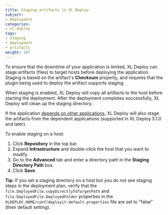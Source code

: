 ```yaml
---
title: Staging artifacts in XL Deploy
subject:
- Deployment
categories:
- xl-deploy
tags:
- staging
- deployment
- artifacts
weight: 187
---
```


To ensure that the downtime of your application is limited, XL Deploy can stage artifacts (files) to target hosts before deploying the application. Staging is based on the artifact's **Checksum** property, and requires that the plugin being used to deploy the artifact supports staging.

When staging is enabled, XL Deploy will copy all artifacts to the host before starting the deployment. After the deployment completes successfully, XL Deploy will clean up the staging directory.

If the application [depends on other applications](/xl-deploy/concept/application-dependencies-in-xl-deploy.html), XL Deploy will also stage the artifacts from the dependent applications (supported in XL Deploy 5.1.0 and later).

To enable staging on a host:

1. Click **Repository** in the top bar.
1. Expand **Infrastructure** and double-click the host that you want to modify.
1. Go to the **Advanced** tab and enter a directory path in the **Staging Directory Path** box.
1. Click **Save**.

**Tip:** If you set a staging directory on a host but you do not see staging steps in the deployment plan, verify that the `file.DeployedFile.copyDirectlyToTargetPath` and `file.DeployedFile.DeployedFolder` properties in the `XLDEPLOY_HOME/conf/deployit-default.properties` file are set to "false" (their default setting).
